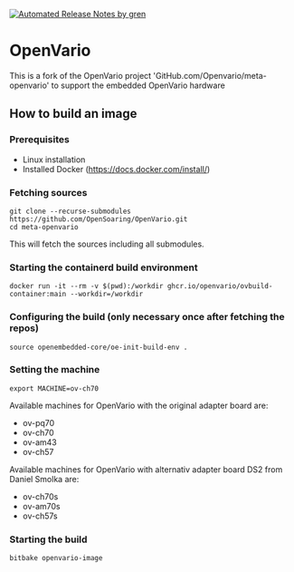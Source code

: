 [![Automated Release Notes by gren](https://img.shields.io/badge/%F0%9F%A4%96-release%20notes-00B2EE.svg)](https://github-tools.github.io/github-release-notes/)

# OpenVario

This is a fork of the OpenVario project 'GitHub.com/Openvario/meta-openvario' to support the embedded OpenVario hardware

## How to build an image

### Prerequisites

 - Linux installation 
 - Installed Docker (https://docs.docker.com/install/)
 
### Fetching sources

```
git clone --recurse-submodules https://github.com/OpenSoaring/OpenVario.git
cd meta-openvario
```

This will fetch the sources including all submodules.

### Starting the containerd build environment
```
docker run -it --rm -v $(pwd):/workdir ghcr.io/openvario/ovbuild-container:main --workdir=/workdir
```

### Configuring the build (only necessary once after fetching the repos)

```
source openembedded-core/oe-init-build-env .
```

### Setting the machine

```
export MACHINE=ov-ch70
```

Available machines for OpenVario with the original adapter board are:
- ov-pq70
- ov-ch70
- ov-am43
- ov-ch57

Available machines for OpenVario with alternativ adapter board DS2 from Daniel Smolka are:
- ov-ch70s
- ov-am70s
- ov-ch57s

### Starting the build

```
bitbake openvario-image
```
